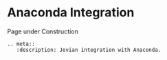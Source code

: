 # Anaconda Integration

Page under Construction

```eval_rst
.. meta::
   :description: Jovian integration with Anaconda.
```
